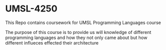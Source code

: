 # UMSL-4250
This Repo contains coursework for UMSL Programming Languages course

The purpose of this course is to provide us will knowledge of different programming languages and how they not only came about but how different influeces effected their architecture
